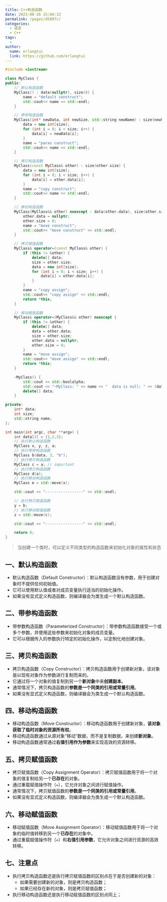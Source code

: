 ```yaml
---
title: C++构造函数
date: 2023-08-26 15:04:13
permalink: /pages/d5097c/
categories:
  - 语言
  - C++
tags:
  - 
author: 
  name: erlangtui
  link: https://github.com/erlangtui
---
```


```cpp
#include <iostream>

class MyClass {
public:
    // 默认构造函数
    MyClass() : data(nullptr), size(0) {
        name = "default construct";
        std::cout<< name << std::endl;
    }

    // 带参构造函数
    MyClass(int* newData, int newSize, std::string newName) : size(newSize) {
        data = new int[size];
        for (int i = 0; i < size; i++) {
            data[i] = newData[i];
        }
        name = "paras construct";
        std::cout<< name << std::endl;
    }

    // 拷贝构造函数
    MyClass(const MyClass& other) : size(other.size) {
        data = new int[size];
        for (int i = 0; i < size; i++) {
            data[i] = other.data[i];
        }
        name = "copy construct";
        std::cout<< name << std::endl;
    }

    // 移动构造函数
    MyClass(MyClass&& other) noexcept : data(other.data), size(other.size) {
        other.data = nullptr;
        other.size = 0;
        name = "move construct";
        std::cout<< "move construct" << std::endl;
    }

    // 拷贝赋值函数
    MyClass& operator=(const MyClass& other) {
        if (this != &other) {
            delete[] data;
            size = other.size;
            data = new int[size];
            for (int i = 0; i < size; i++) {
                data[i] = other.data[i];
            }
        }
        name = "copy assign";
        std::cout<< "copy assign" << std::endl;
        return *this;
    }

    // 移动赋值函数
    MyClass& operator=(MyClass&& other) noexcept {
        if (this != &other) {
            delete[] data;
            data = other.data;
            size = other.size;
            other.data = nullptr;
            other.size = 0;
        }
        name = "move assign";
        std::cout<< "move assign" << std::endl;
        return *this;
    }

    ~MyClass() {
        std::cout << std::boolalpha;
        std::cout << "~MyClass: " << name << "  data is null: " << (data == nullptr) << std::endl;
        delete[] data;
    }

private:
    int* data;
    int size;
    std::string name;
};

int main(int argc, char **argv) {
    int data[3] = {1,2,3};
    // 执行默认构造函数
    MyClass x, y, z, a;
    // 执行带参构造函数
    MyClass b(data, 3, "b");
    // 执行拷贝构造函数
    MyClass c = a; // important
    // 执行拷贝构造函数
    MyClass d(a);
    // 执行移动构造函数
    MyClass e = std::move(x);

    std::cout << "-----------------" << std::endl;

    // 执行拷贝赋值函数
    y = b;
    // 执行移动赋值函数
    z = std::move(c);

    std::cout << "-----------------" << std::endl;

    return 0;
}
```

> 当创建一个类时，可以定义不同类型的构造函数来初始化对象的属性和状态
## 一、默认构造函数
* 默认构造函数（Default Constructor）：默认构造函数没有参数，用于创建对象时不提供任何初始值。
* 它可以使用默认值或者对成员变量执行适当的初始化操作。
* 如果没有显式定义构造函数，则编译器会为类生成一个默认构造函数。

## 二、带参构造函数
* 带参数构造函数（Parameterized Constructor）：带参数构造函数接受一个或多个参数，并使用这些参数来初始化对象的成员变量。
* 它可以根据传入的参数执行特定的初始化操作，以定制化地创建对象。
## 三、拷贝构造函数
* 拷贝构造函数（Copy Constructor）：拷贝构造函数用于创建新对象，该对象是以现有对象作为参数进行复制而来的。
* 它通过将一个对象的值复制到另一个**新对象**中来**创建副本**。
* 通常情况下，拷贝构造函数的**参数是一个同类的引用或常量引用**。
* 如果没有显式定义构造函数，则编译器会为类生成一个默认构造函数。
## 四、移动构造函数
* 移动构造函数（Move Constructor）：移动构造函数用于创建新对象，**该对象获取了临时对象的资源所有权**。
* 移动构造函数通过从源对象“移动”数据，而不是复制数据，来创建**新对象**。
* 移动构造函数通常通过**右值引用作为参数**来实现高效的资源转移。

## 五、拷贝赋值函数
* 拷贝赋值函数（Copy Assignment Operator）：拷贝赋值函数用于将一个对象的值复制给另一个**已存在**的对象。
* 通过重载赋值操作符（`=`），它允许对象之间进行赋值操作。
* 通常情况下，拷贝赋值函数的**参数是一个同类的引用或常量引用**。
* 如果没有显式定义构造函数，则编译器会为类生成一个默认构造函数。
## 六、移动赋值函数
* 移动赋值函数（Move Assignment Operator）：移动赋值函数用于将一个对象的临时值转移到另一个**已存在**的对象中。
* 通过重载赋值操作符（`=`）和**右值引用参数**，它允许对象之间进行资源的高效转移。

## 七、注意点
* 执行拷贝构造函数还是执行拷贝赋值函数的区别点在于是否创建新的对象：
  * 如果需要创建新的对象，则是拷贝构造函数；
  * 如果已经存在新的对象，则是拷贝赋值函数；
* 执行移动构造函数还是执行移动赋值函数的区别点同上；